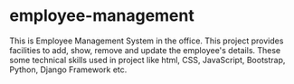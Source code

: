 # employee-management
This is Employee Management System in the office. This project provides facilities to add, show, remove and update the employee's details. These some technical skills used in project like html, CSS, JavaScript, Bootstrap, Python, Django Framework etc. 
